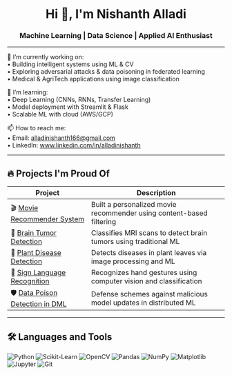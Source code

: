 <h1 align="center">Hi 👋, I'm Nishanth Alladi</h1>
<h3 align="center">Machine Learning | Data Science | Applied AI Enthusiast</h3>

---

🔭 I’m currently working on:  
• Building intelligent systems using ML & CV  
• Exploring adversarial attacks & data poisoning in federated learning  
• Medical & AgriTech applications using image classification  

🌱 I’m learning:  
• Deep Learning (CNNs, RNNs, Transfer Learning)  
• Model deployment with Streamlit & Flask  
• Scalable ML with cloud (AWS/GCP)

📫 How to reach me:  
• Email: alladinishanth166@gmail.com  
• LinkedIn: www.linkedin.com/in/alladinishanth

---

## 🔥 Projects I'm Proud Of

| Project | Description |
|--------|-------------|
| 🎬 [Movie Recommender System](https://github.com/nishanthalladi123/movie_recommender_system) | Built a personalized movie recommender using content-based filtering |
| 🧠 [Brain Tumor Detection](https://github.com/nishanthalladi123/brain-tumor-detection-using-machine-learning) | Classifies MRI scans to detect brain tumors using traditional ML |
| 🌿 [Plant Disease Detection](https://github.com/nishanthalladi123/Plant-disease-Detection) | Detects diseases in plant leaves via image processing and ML |
| 🤟 [Sign Language Recognition](https://github.com/nishanthalladi123/signlanguage-recognition-using-machine-learning) | Recognizes hand gestures using computer vision and classification |
| 🛡 [Data Poison Detection in DML](https://github.com/nishanthalladi123/Data-Poison-Detection-Schemes-for-Distributed-Machine-Learning) | Defense schemes against malicious model updates in distributed ML |

---

## 🛠️ Languages and Tools

![Python](https://img.shields.io/badge/-Python-333333?style=flat&logo=python)
![Scikit-Learn](https://img.shields.io/badge/-ScikitLearn-333333?style=flat&logo=scikit-learn)
![OpenCV](https://img.shields.io/badge/-OpenCV-333333?style=flat&logo=opencv)
![Pandas](https://img.shields.io/badge/-Pandas-333333?style=flat&logo=pandas)
![NumPy](https://img.shields.io/badge/-NumPy-333333?style=flat&logo=numpy)
![Matplotlib](https://img.shields.io/badge/-Matplotlib-333333?style=flat&logo=matplotlib)
![Jupyter](https://img.shields.io/badge/-Jupyter-333333?style=flat&logo=jupyter)
![Git](https://img.shields.io/badge/-Git-333333?style=flat&logo=git)


